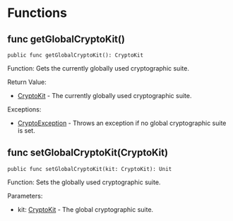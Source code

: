 # Functions

## func getGlobalCryptoKit()

```cangjie
public func getGlobalCryptoKit(): CryptoKit
```

Function: Gets the currently globally used cryptographic suite.

Return Value:

- [CryptoKit](./crypto_common_package_interfaces.md#interface-cryptokit) - The currently globally used cryptographic suite.

Exceptions:

- [CryptoException](./crypto_common_package_exceptions.md#class-cryptoexception) - Throws an exception if no global cryptographic suite is set.

## func setGlobalCryptoKit(CryptoKit)

```cangjie
public func setGlobalCryptoKit(kit: CryptoKit): Unit
```

Function: Sets the globally used cryptographic suite.

Parameters:

- kit: [CryptoKit](./crypto_common_package_interfaces.md#interface-cryptokit) - The global cryptographic suite.
